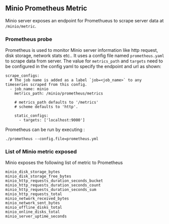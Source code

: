 ## Minio Prometheus Metric

Minio server exposes an endpoint for Promethueus to scrape server data at `/minio/metric`.

### Prometheus probe
Prometheus is used to monitor Minio server information like http request, disk storage, network stats etc.. It uses a config file named `prometheus.yaml` to scrape data from server. The value for `metrics_path` and `targets` need to be configured in the config yaml to specify the endpoint and url as shown:
```
scrape_configs:
  # The job name is added as a label `job=<job_name>` to any timeseries scraped from this config.
  - job_name: minio
    metrics_path: /minio/prometheus/metrics

    # metrics_path defaults to '/metrics'
    # scheme defaults to 'http'.

    static_configs:
      - targets: ['localhost:9000']
```
 Prometheus can be run by executing :
```
./prometheus --config.file=prometheus.yml
```

### List of Minio metric exposed
Minio exposes the following list of metric to Prometheus
```
minio_disk_storage_bytes
minio_disk_storage_free_bytes
minio_http_requests_duration_seconds_bucket
minio_http_requests_duration_seconds_count
minio_http_requests_duration_seconds_sum
minio_http_requests_total
minio_network_received_bytes
minio_network_sent_bytes
minio_offline_disks_total
minio_online_disks_total
minio_server_uptime_seconds
```